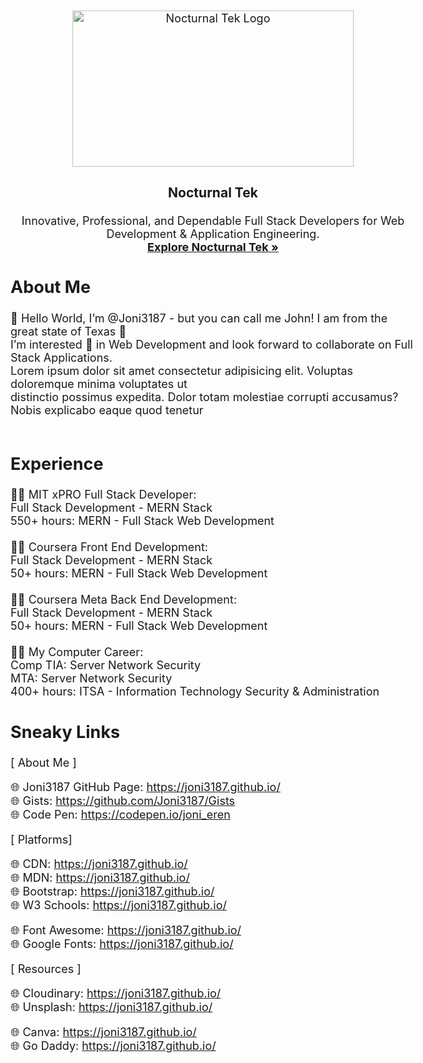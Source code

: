 <p align="center">
  <a href="https://joni3187.github.io/" target="_blank">
    <img src="https://res.cloudinary.com/eren-joni/image/upload/v1690748087/Nocturnal%20Tek/NT_Icon_AC_kbjzf9.png" alt="Nocturnal Tek Logo" width="450" height="250">
  </a>
</p>

<h3 align="center">Nocturnal Tek</h3>

<p align="center">
  Innovative, Professional, and Dependable Full Stack Developers for Web Development & Application Engineering.
  <br>
  <a href="https://nocturnaltek.com/"><strong>Explore Nocturnal Tek »</strong></a>
  <br>
</p>


## About Me

 👋 Hello World, I’m @Joni3187 - but you can call me John! I am from the great state of Texas 🤠 <br>
 I’m interested 👀 in Web Development  and look forward to collaborate on Full Stack Applications. <br>
 Lorem ipsum dolor sit amet consectetur adipisicing elit. Voluptas doloremque minima voluptates ut <br>
 distinctio possimus expedita. Dolor totam molestiae corrupti accusamus? Nobis explicabo eaque quod tenetur <br> 
 <br>


## Experience

👨‍🎓 MIT xPRO Full Stack Developer: <br>
Full Stack Development - MERN Stack <br>
550+ hours: MERN - Full Stack Web Development <br>
<br>
👨‍🎓 Coursera Front End Development: <br>
Full Stack Development - MERN Stack <br>
50+ hours: MERN - Full Stack Web Development <br>
<br>
👨‍🎓 Coursera Meta Back End Development: <br>
Full Stack Development - MERN Stack <br>
50+ hours: MERN - Full Stack Web Development <br>
<br>
👨‍🎓 My Computer Career: <br>
Comp TIA: Server Network Security <br>
MTA: Server Network Security <br>
400+ hours: ITSA - Information Technology Security & Administration <br>


## Sneaky Links

[ About Me ]

🌐 Joni3187 GitHub Page: https://joni3187.github.io/ <br>
🌐 Gists: https://github.com/Joni3187/Gists <br>
🌐 Code Pen: https://codepen.io/joni_eren <br>

[ Platforms]

🌐 CDN: https://joni3187.github.io/ <br>
🌐 MDN: https://joni3187.github.io/ <br>
🌐 Bootstrap: https://joni3187.github.io/ <br>
🌐 W3 Schools: https://joni3187.github.io/ <br>

🌐 Font Awesome: https://joni3187.github.io/ <br>
🌐 Google Fonts: https://joni3187.github.io/ <br>

[ Resources ]

🌐 Cloudinary: https://joni3187.github.io/ <br>
🌐 Unsplash: https://joni3187.github.io/ <br>

🌐 Canva: https://joni3187.github.io/ <br>
🌐 Go Daddy: https://joni3187.github.io/ <br>


<div class="">

</div>


<style>

body {
    font-size: 18px;
}

</style>


<!-- Joni3187/Joni3187 is a ✨ special ✨ repository because its `README.md` (this file) appears on your GitHub profile. You can click the Preview link to take a look at your changes. -->
